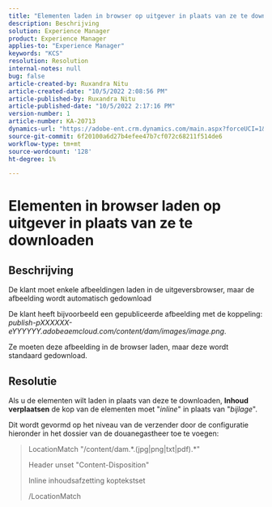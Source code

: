 ```yaml
---
title: "Elementen laden in browser op uitgever in plaats van ze te downloaden"
description: Beschrijving
solution: Experience Manager
product: Experience Manager
applies-to: "Experience Manager"
keywords: "KCS"
resolution: Resolution
internal-notes: null
bug: false
article-created-by: Ruxandra Nitu
article-created-date: "10/5/2022 2:08:56 PM"
article-published-by: Ruxandra Nitu
article-published-date: "10/5/2022 2:17:16 PM"
version-number: 1
article-number: KA-20713
dynamics-url: "https://adobe-ent.crm.dynamics.com/main.aspx?forceUCI=1&pagetype=entityrecord&etn=knowledgearticle&id=a7a6973c-b744-ed11-bba2-0022480869de"
source-git-commit: 6f20100a6d27b4efee47b7cf072c68211f514de6
workflow-type: tm+mt
source-wordcount: '128'
ht-degree: 1%

---
```


# Elementen in browser laden op uitgever in plaats van ze te downloaden

## Beschrijving


De klant moet enkele afbeeldingen laden in de uitgeversbrowser, maar de afbeelding wordt automatisch gedownload

De klant heeft bijvoorbeeld een gepubliceerde afbeelding met de koppeling: *publish-pXXXXXX-eYYYYYY.adobeaemcloud.com/content/dam/images/image.png*.

Ze moeten deze afbeelding in de browser laden, maar deze wordt standaard gedownload.


## Resolutie


Als u de elementen wilt laden in plaats van deze te downloaden, <b>Inhoud verplaatsen</b> de kop van de elementen moet &quot;*inline*&quot; in plaats van &quot;*bijlage*&quot;.

Dit wordt gevormd op het niveau van de verzender door de configuratie hieronder in het dossier van de douanegastheer toe te voegen:




> LocationMatch &quot;\/content\/dam.\*\.(jpg|png|txt|pdf).\*&quot;
> 
> Header unset &quot;Content-Disposition&quot;
> 
> Inline inhoudsafzetting koptekstset
> 
> /LocationMatch





